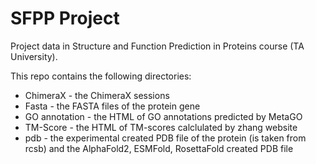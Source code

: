 # SFPP Project
Project data in Structure and Function Prediction in Proteins course (TA University).

This repo contains the following directories:

* ChimeraX - the ChimeraX sessions
* Fasta - the FASTA files of the protein gene
* GO annotation - the HTML of GO annotations predicted by MetaGO
* TM-Score - the HTML of TM-scores calclulated by zhang website
* pdb - the experimental created PDB file of the protein (is taken from rcsb) and the AlphaFold2, ESMFold, RosettaFold created PDB file
